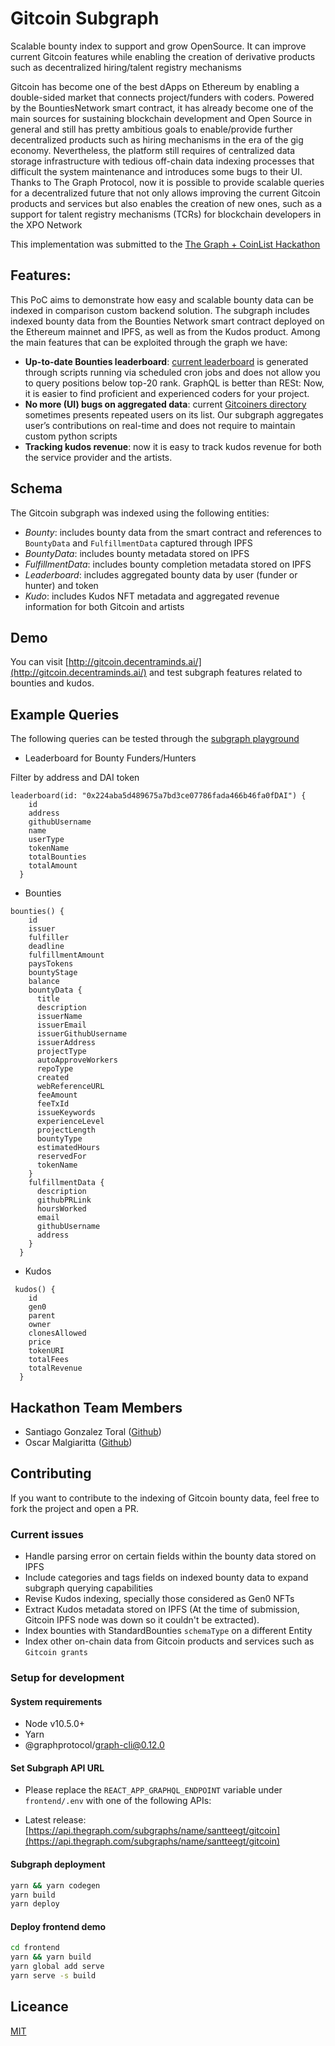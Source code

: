# Gitcoin Subgraph

Scalable bounty index to support and grow OpenSource. It can improve current Gitcoin features while enabling the creation of derivative products such as decentralized hiring/talent registry mechanisms

Gitcoin has become one of the best dApps on Ethereum by enabling a double-sided market that connects project/funders with coders. Powered by the BountiesNetwork smart contract, it has already become one of the main sources for sustaining blockchain development and Open Source in general and still has pretty ambitious goals to enable/provide further decentralized products such as hiring mechanisms in the era of the gig economy. Nevertheless, the platform still requires of centralized data storage infrastructure with tedious off-chain data indexing processes that difficult the system maintenance and introduces some bugs to their UI. Thanks to The Graph Protocol, now it is possible to provide scalable queries for a decentralized future that not only allows improving the current Gitcoin products and services but also enables the creation of new ones, such as a support for talent registry mechanisms (TCRs) for blockchain developers in the XPO Network

This implementation was submitted to the [The Graph + CoinList Hackathon](https://coinlist.co/build/the-graph/projects/577155a8-2fe7-482c-88dd-ca35a6f4c9e2)

## Features:

This PoC aims to demonstrate how easy and scalable bounty data can be indexed in comparison custom backend solution. The subgraph includes indexed bounty data from the Bounties Network smart contract deployed on the Ethereum mainnet and IPFS, as well as from the Kudos product. Among the main features that can be exploited through the graph we have:

* **Up-to-date Bounties leaderboard**: [current leaderboard](https://gitcoin.co/leaderboard) is generated through scripts running via scheduled cron jobs and does not allow you to query positions below top-20 rank. GraphQL is better than RESt: Now, it is easier to find proficient and experienced coders for your project.
* **No more (UI) bugs on aggregated data**: current [Gitcoiners directory](https://gitcoin.co/users) sometimes presents repeated users on its list. Our subgraph aggregates user’s contributions on real-time and does not require to maintain custom python scripts
* **Tracking kudos revenue**: now it is easy to track kudos revenue for both the service provider and the artists.

## Schema

The Gitcoin subgraph was indexed using the following entities:

* *Bounty*: includes bounty data from the smart contract and references to `BountyData` and `FulfillmentData` captured through IPFS
* *BountyData*: includes bounty metadata stored on IPFS
* *FulfillmentData*: includes bounty completion metadata stored on IPFS
* *Leaderboard*: includes aggregated bounty data by user (funder or hunter) and token
* *Kudo*: includes Kudos NFT metadata and aggregated revenue information for both Gitcoin and artists

## Demo

You can visit [http://gitcoin.decentraminds.ai/](http://gitcoin.decentraminds.ai/) and test subgraph features related to bounties and kudos.

## Example Queries

The following queries can be tested through the [subgraph playground](https://thegraph.com/explorer/subgraph/santteegt/gitcoin?selected=playground)

* Leaderboard for Bounty Funders/Hunters

Filter by address and DAI token

```
leaderboard(id: "0x224aba5d489675a7bd3ce07786fada466b46fa0fDAI") {
    id
    address
    githubUsername
    name
    userType
    tokenName
    totalBounties
    totalAmount
  }
```

* Bounties

```
bounties() {
    id
    issuer
    fulfiller
    deadline
    fulfillmentAmount
    paysTokens
    bountyStage
    balance
    bountyData {
      title
      description
      issuerName
      issuerEmail
      issuerGithubUsername
      issuerAddress
      projectType
      autoApproveWorkers
      repoType
      created
      webReferenceURL
      feeAmount
      feeTxId
      issueKeywords
      experienceLevel
      projectLength
      bountyType
      estimatedHours
      reservedFor
      tokenName
    }
    fulfillmentData {
      description
      githubPRLink
      hoursWorked
      email
      githubUsername
      address
    }
  }
```

* Kudos

```
 kudos() {
    id
    gen0
    parent
    owner
    clonesAllowed
    price
    tokenURI
    totalFees
    totalRevenue
  }
```

## Hackathon Team Members

* Santiago Gonzalez Toral ([Github](https://github.com/santteegt))
* Oscar Malgiaritta ([Github](https://github.com/malgia))

## Contributing

If you want to contribute to the indexing of Gitcoin bounty data, feel free to fork the project and open a PR.

### Current issues

* Handle parsing error on certain fields within the bounty data stored on IPFS
* Include categories and tags fields on indexed bounty data to expand subgraph querying capabilities
* Revise Kudos indexing, specially those considered as Gen0 NFTs
* Extract Kudos metadata stored on IPFS (At the time of submission, Gitcoin IPFS node was down so it couldn't be extracted).
* Index bounties with StandardBounties `schemaType` on a different Entity
* Index other on-chain data from Gitcoin products and services such as `Gitcoin grants`

### Setup for development

#### System requirements

* Node v10.5.0+
* Yarn
* @graphprotocol/graph-cli@0.12.0

#### Set Subgraph API URL

* Please replace the `REACT_APP_GRAPHQL_ENDPOINT` variable under `frontend/.env` with one of the following APIs:

* Latest release: [https://api.thegraph.com/subgraphs/name/santteegt/gitcoin](https://api.thegraph.com/subgraphs/name/santteegt/gitcoin)

#### Subgraph deployment

```sh
yarn && yarn codegen
yarn build
yarn deploy
```

#### Deploy frontend demo

```sh
cd frontend
yarn && yarn build
yarn global add serve
yarn serve -s build
```

## Liceance

[MIT](LICENSE)
